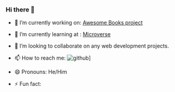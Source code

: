 ### Hi there 👋
- 🔭 I’m currently working on: 
[Awesome Books project](https://github.com/MMGGYY66/my-awesome-books)

- 🌱 I’m currently learning at :
[Microverse](https://www.microverse.org/)

- 👯 I’m looking to collaborate on any web development projects.


- 📫 How to reach me:
![github](https://github.com/MMGGYY66/badge/GitHub-000000?style=for-the-badge&logo=GitHub&logoColor=white)]

- 😄 Pronouns: He/Him

- ⚡ Fun fact: 

<!--
**MMGGYY66/MMGGYY66** is a ✨ _special_ ✨ repository because its `README.md` (this file) appears on your GitHub profile.

Here are some ideas to get you started:

- 🔭 I’m currently working on ...
- 🌱 I’m currently learning ...
- 👯 I’m looking to collaborate on ...
- 🤔 I’m looking for help with ...
- 💬 Ask me about ...
- 📫 How to reach me: ...
- 😄 Pronouns: ...
- ⚡ Fun fact: ...
-->
